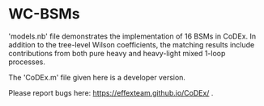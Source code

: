 # WC-BSMs

'models.nb' file demonstrates the implementation of 16 BSMs in CoDEx. In addition to the tree-level Wilson coefficients, the matching results include contributions from both pure heavy and heavy-light mixed 1-loop processes.


The 'CoDEx.m' file given here is a developer version. 


Please report bugs here: https://effexteam.github.io/CoDEx/ .

